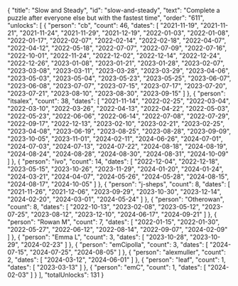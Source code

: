 {
  "title": "Slow and Steady",
  "id": "slow-and-steady",
  "text": "Complete a puzzle after everyone else but with the fastest time",
  "order": "611",
  "unlocks": [
    {
      "person": "cb",
      "count": 46,
      "dates": [
        "2021-11-19",
        "2021-11-21",
        "2021-11-24",
        "2021-11-29",
        "2021-12-19",
        "2022-01-03",
        "2022-01-08",
        "2022-01-17",
        "2022-02-07",
        "2022-02-14",
        "2022-02-18",
        "2022-04-07",
        "2022-04-12",
        "2022-05-18",
        "2022-07-07",
        "2022-07-09",
        "2022-07-16",
        "2022-10-01",
        "2022-11-24",
        "2022-12-02",
        "2022-12-14",
        "2022-12-24",
        "2022-12-26",
        "2023-01-08",
        "2023-01-21",
        "2023-01-28",
        "2023-02-07",
        "2023-03-08",
        "2023-03-11",
        "2023-03-28",
        "2023-03-29",
        "2023-04-06",
        "2023-05-03",
        "2023-05-04",
        "2023-05-23",
        "2023-05-25",
        "2023-06-07",
        "2023-06-08",
        "2023-07-07",
        "2023-07-15",
        "2023-07-17",
        "2023-07-20",
        "2023-07-21",
        "2023-08-10",
        "2023-08-30",
        "2023-09-15"
      ]
    },
    {
      "person": "itsalex",
      "count": 38,
      "dates": [
        "2021-11-14",
        "2022-02-25",
        "2022-03-04",
        "2022-03-10",
        "2022-03-26",
        "2022-04-13",
        "2022-04-22",
        "2022-05-03",
        "2022-05-23",
        "2022-06-06",
        "2022-06-14",
        "2022-07-08",
        "2022-07-29",
        "2022-09-17",
        "2022-12-13",
        "2023-02-10",
        "2023-02-21",
        "2023-02-25",
        "2023-04-08",
        "2023-06-19",
        "2023-08-25",
        "2023-08-28",
        "2023-09-09",
        "2023-10-05",
        "2023-11-01",
        "2024-02-11",
        "2024-06-26",
        "2024-07-01",
        "2024-07-03",
        "2024-07-13",
        "2024-07-22",
        "2024-08-18",
        "2024-08-19",
        "2024-08-24",
        "2024-08-28",
        "2024-08-30",
        "2024-08-31",
        "2024-10-09"
      ]
    },
    {
      "person": "ivo",
      "count": 14,
      "dates": [
        "2022-12-04",
        "2022-12-18",
        "2023-05-15",
        "2023-10-26",
        "2023-11-29",
        "2024-01-20",
        "2024-01-24",
        "2024-03-21",
        "2024-04-07",
        "2024-05-26",
        "2024-05-28",
        "2024-08-15",
        "2024-08-17",
        "2024-10-05"
      ]
    },
    {
      "person": "j-sheps",
      "count": 8,
      "dates": [
        "2021-11-26",
        "2021-12-06",
        "2023-09-29",
        "2023-10-30",
        "2023-12-14",
        "2024-02-20",
        "2024-03-01",
        "2024-05-24"
      ]
    },
    {
      "person": "Otherowan",
      "count": 8,
      "dates": [
        "2022-10-13",
        "2023-02-08",
        "2023-05-12",
        "2023-07-25",
        "2023-08-12",
        "2023-12-10",
        "2024-06-17",
        "2024-09-21"
      ]
    },
    {
      "person": "Rowan M",
      "count": 7,
      "dates": [
        "2022-01-15",
        "2022-01-30",
        "2022-05-27",
        "2022-06-12",
        "2022-08-14",
        "2022-09-07",
        "2024-02-09"
      ]
    },
    {
      "person": "Emma L",
      "count": 3,
      "dates": [
        "2023-10-28",
        "2023-10-29",
        "2024-02-23"
      ]
    },
    {
      "person": "emCipolla",
      "count": 3,
      "dates": [
        "2024-07-15",
        "2024-07-25",
        "2024-08-05"
      ]
    },
    {
      "person": "alexmuller",
      "count": 2,
      "dates": [
        "2024-03-12",
        "2024-06-01"
      ]
    },
    {
      "person": "leaf",
      "count": 1,
      "dates": [
        "2023-03-13"
      ]
    },
    {
      "person": "emC",
      "count": 1,
      "dates": [
        "2024-02-03"
      ]
    }
  ],
  "totalUnlocks": 131
}